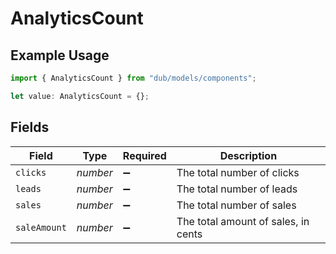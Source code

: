 # AnalyticsCount

## Example Usage

```typescript
import { AnalyticsCount } from "dub/models/components";

let value: AnalyticsCount = {};
```

## Fields

| Field                               | Type                                | Required                            | Description                         |
| ----------------------------------- | ----------------------------------- | ----------------------------------- | ----------------------------------- |
| `clicks`                            | *number*                            | :heavy_minus_sign:                  | The total number of clicks          |
| `leads`                             | *number*                            | :heavy_minus_sign:                  | The total number of leads           |
| `sales`                             | *number*                            | :heavy_minus_sign:                  | The total number of sales           |
| `saleAmount`                        | *number*                            | :heavy_minus_sign:                  | The total amount of sales, in cents |